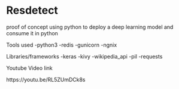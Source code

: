 # Resdetect
proof of concept using python to deploy a deep learning model and consume it in python
<p>
<h> Tools used </h>
-python3
-redis
-gunicorn
-ngnix
</p>

<p>
<h> Libraries/frameworks </h>
-keras
-kivy
-wikipedia_api
-pil
-requests
</p>

<p> Youtube Video link </p>
https://youtu.be/RL5ZUmDCk8s
